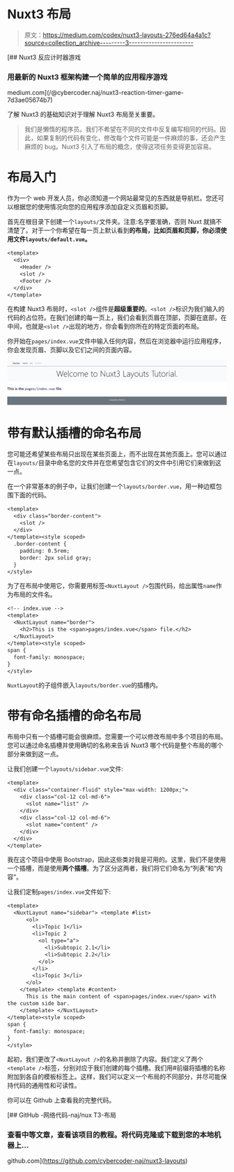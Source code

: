 # Nuxt3 布局

> 原文：<https://medium.com/codex/nuxt3-layouts-276ed64a4a1c?source=collection_archive---------3----------------------->

[](/@cybercoder.naj/nuxt3-reaction-timer-game-7d3ae05674b7) [## Nuxt3 反应计时器游戏

### 用最新的 Nuxt3 框架构建一个简单的应用程序游戏

medium.com](/@cybercoder.naj/nuxt3-reaction-timer-game-7d3ae05674b7) 

了解 Nuxt3 的基础知识对于理解 Nuxt3 布局至关重要。

> 我们是懒惰的程序员。我们不希望在不同的文件中反复编写相同的代码。因此，如果复制的代码有变化，修改每个文件可能是一件麻烦的事，还会产生麻烦的 bug。Nuxt3 引入了布局的概念，使得这项任务变得更加容易。

# 布局入门

作为一个 web 开发人员，你必须知道一个网站最常见的东西就是导航栏。您还可以根据您的使用情况向您的应用程序添加自定义页眉和页脚。

首先在根目录下创建一个`layouts/`文件夹。注意:名字要准确，否则 Nuxt 就搞不清楚了。对于一个你希望在每一页上默认看到**的布局，比如页眉和页脚，你必须使用文件`layouts/default.vue`。**

```
<template>
  <div>
    <Header />
    <slot />
    <Footer />
  </div>
</template>
```

在构建 Nuxt3 布局时，`<slot />`组件是**超级重要的**。`<slot />`标识为我们输入的代码的占位符。在我们创建的每一页上，我们会看到页眉在顶部，页脚在底部，在中间，也就是`<slot />`出现的地方，你会看到你所在的特定页面的布局。

你开始在`pages/index.vue`文件中输入任何内容，然后在浏览器中运行应用程序，你会发现页眉、页脚以及它们之间的页面内容。

![](img/de82b87ac15b79499a407fd79fc4d723.png)

# 带有默认插槽的命名布局

您可能还希望某些布局只出现在某些页面上，而不出现在其他页面上。您可以通过在`layouts/`目录中命名您的文件并在您希望包含它们的文件中引用它们来做到这一点。

在一个非常基本的例子中，让我们创建一个`layouts/border.vue`，用一种边框包围下面的代码。

```
<template>
  <div class="border-content">
    <slot />
  </div>
</template><style scoped>
  .border-content {
    padding: 0.5rem;
    border: 2px solid gray;
  }
</style>
```

为了在布局中使用它，你需要用标签`<NuxtLayout />`包围代码，给出属性`name`作为布局的文件名。

```
<!-- index.vue -->
<template>
  <NuxtLayout name="border">
    <h2>This is the <span>pages/index.vue</span> file.</h2>
  </NuxtLayout>
</template><style scoped>
span {
  font-family: monospace;
}
</style>
```

`NuxtLayout`的子组件嵌入`layouts/border.vue`的插槽内。

# 带有命名插槽的命名布局

布局中只有一个插槽可能会很麻烦。您需要一个可以修改布局中多个项目的布局。您可以通过命名插槽并使用确切的名称来告诉 Nuxt3 哪个代码是整个布局的哪个部分来做到这一点。

让我们创建一个`layouts/sidebar.vue`文件:

```
<template>
  <div class="container-fluid" style="max-width: 1200px;">
    <div class="col-12 col-md-6">
      <slot name="list" />
    </div>
    <div class="col-12 col-md-6">
      <slot name="content" />
    </div>
  </div>
</template>
```

我在这个项目中使用 Bootstrap，因此这些类对我是可用的。这里，我们不是使用一个插槽，而是使用**两个插槽**。为了区分这两者，我们将它们命名为“列表”和“内容”。

让我们定制`pages/index.vue`文件如下:

```
<template>
  <NuxtLayout name="sidebar"> <template #list>
      <ol>
        <li>Topic 1</li>
        <li>Topic 2
          <ol type="a">
            <li>Subtopic 2.1</li>
            <li>Subtopic 2.2</li>
          </ol>
        </li>
        <li>Topic 3</li>
      </ol>
    </template> <template #content>
      This is the main content of <span>pages/index.vue</span> with the custom side bar.
    </template> </NuxtLayout>
</template><style scoped>
span {
  font-family: monospace;
}
</style>
```

起初，我们更改了`<NuxtLayout />`的名称并删除了内容。我们定义了两个`<template />`标签，分别对应于我们创建的每个插槽。我们用#前缀将插槽的名称附加到各自的模板标签上。这样，我们可以定义一个布局的不同部分，并尽可能保持代码的通用性和可读性。

你可以在 Github 上查看我的完整代码。

[](https://github.com/cybercoder-naj/nuxt3-layouts) [## GitHub -网络代码-naj/nux T3-布局

### 查看中等文章，查看该项目的教程。将代码克隆或下载到您的本地机器上…

github.com](https://github.com/cybercoder-naj/nuxt3-layouts)